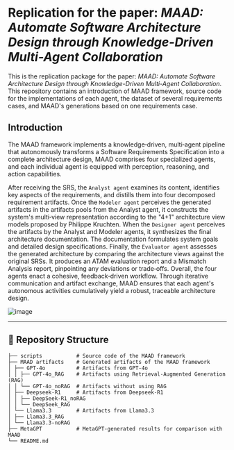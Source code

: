 # Replication for the paper: *MAAD: Automate Software Architecture Design through Knowledge-Driven Multi-Agent Collaboration*

This is the replication package for the paper: *MAAD: Automate Software Architecture Design through Knowledge-Driven Multi-Agent Collaboration*. This repository contains an introduction of MAAD framework, source code for the implementations of each agent, the dataset of several requirements cases, and MAAD's generations based on one requirements case.

## Introduction

The MAAD framework implements a knowledge‑driven, multi‑agent pipeline that autonomously transforms a Software Requirements Specification into a complete architecture design, MAAD comprises four specialized agents, and each individual agent is equipped with perception, reasoning, and action capabilities.

After receiving the SRS, the `Analyst agent` examines its content, identifies key aspects of the requirements, and distills them into four decomposed requirement artifacts. Once the `Modeler agent` perceives the generated artifacts in the artifacts pools from the Analyst agent, it constructs the system's multi‑view representation according to the "4+1" architecture view models proposed by Philippe Kruchten. When the `Designer agent` perceives the artifacts by the Analyst and Modeler agents, it synthesizes the final architecture documentation. The documentation formulates system goals and detailed design specifications. Finally, the `Evaluator agent` assesses the generated architecture by comparing the architecture views against the original SRSs. It produces an ATAM evaluation report and a Mismatch Analysis report, pinpointing any deviations or trade‑offs. Overall, the four agents enact a cohesive, feedback‑driven workflow. Through iterative communication and artifact exchange, MAAD ensures that each agent's autonomous activities cumulatively yield a robust, traceable architecture design.

![image](https://github.com/RuiyinL/MAAD/tree/main/img/Overview.png)



---

## 📁 Repository Structure

```plaintext
├── scripts           # Source code of the MAAD framework
├── MAAD artifacts    # Generated artifacts of the MAAD framework
│ ├── GPT-4o          # Artifacts from GPT-4o
│ │ ├── GPT-4o_RAG    # Artifacts using Retrieval-Augmented Generation (RAG)
│ │ └── GPT-4o_noRAG  # Artifacts without using RAG
│ ├── Deepseek-R1     # Artifacts from Deepseek-R1
│ │ ├── DeepSeek-R1_noRAG
│ │ └── DeepSeek_RAG
│ └── Llama3.3        # Artifacts from Llama3.3
│ ├── Llama3.3_RAG
│ └── Llama3.3-noRAG
├── MetaGPT           # MetaGPT-generated results for comparison with MAAD
└── README.md

